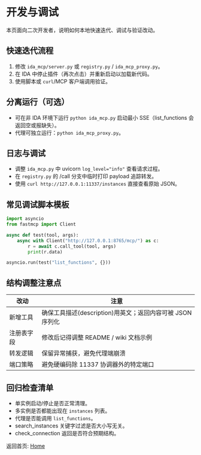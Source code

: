 # 开发与调试

本页面向二次开发者，说明如何本地快速迭代、调试与验证改动。

## 快速迭代流程

1. 修改 `ida_mcp/server.py` 或 `registry.py` / `ida_mcp_proxy.py`。
2. 在 IDA 中停止插件（再次点击）并重新启动以加载新代码。
3. 使用脚本或 `curl`/MCP 客户端调用验证。

## 分离运行（可选）

- 可在非 IDA 环境下运行 `python ida_mcp.py` 启动最小 SSE（list_functions 会返回空或报缺失）。
- 代理可独立运行：`python ida_mcp_proxy.py`。

## 日志与调试

- 调整 `ida_mcp.py` 中 uvicorn `log_level="info"` 查看请求过程。
- 在 `registry.py` 的 /call 分支中临时打印 payload 追踪转发。
- 使用 `curl http://127.0.0.1:11337/instances` 直接查看原始 JSON。

## 常见调试脚本模板

```python
import asyncio
from fastmcp import Client

async def test(tool, args):
    async with Client("http://127.0.0.1:8765/mcp/") as c:
        r = await c.call_tool(tool, args)
        print(r.data)

asyncio.run(test("list_functions", {}))
```

## 结构调整注意点

| 改动 | 注意 |
|------|------|
| 新增工具 | 确保工具描述(description)用英文；返回内容可被 JSON 序列化 |
| 注册表字段 | 修改后记得调整 README / wiki 文档示例 |
| 转发逻辑 | 保留异常捕获，避免代理端崩溃 |
| 端口策略 | 避免硬编码除 11337 协调器外的特定端口 |

## 回归检查清单

- 单实例启动/停止是否正常清理。
- 多实例是否都能出现在 `instances` 列表。
- 代理是否能调用 `list_functions`。
- search_instances 关键字过滤是否大小写无关。
- check_connection 返回是否符合预期结构。

返回首页: [Home](Home.md)

